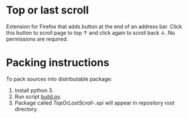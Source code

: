 # Top or last scroll

Extension for Firefox that adds button at the end of an address bar. Click this button to scroll page to top ↑ and click again to scroll back ↓. No permissions are required.

# Packing instructions

To pack sources into distributable package:

1. Install python 3.
2. Run script [build.py](build.py).
3. Package called *TopOrLastScroll-<version>.xpi* will appear in repository root directory.
